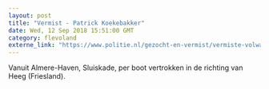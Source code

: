 ```yaml
---
layout: post
title: "Vermist - Patrick Koekebakker"
date: Wed, 12 Sep 2018 15:51:00 GMT
category: flevoland
externe_link: "https://www.politie.nl/gezocht-en-vermist/vermiste-volwassenen/2018/september/patrick-koekebakker.html"
---
```


Vanuit Almere-Haven, Sluiskade,  per boot vertrokken in de richting van Heeg  (Friesland).
